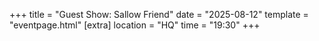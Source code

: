 +++
title = "Guest Show: Sallow Friend"
date = "2025-08-12"
template = "eventpage.html"
[extra]
location = "HQ"
time = "19:30"
+++
